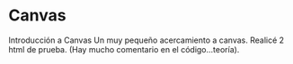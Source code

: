 # Canvas
Introducción a Canvas
Un muy pequeño acercamiento a canvas. Realicé 2 html de prueba.
(Hay mucho comentario en el código...teoría).
